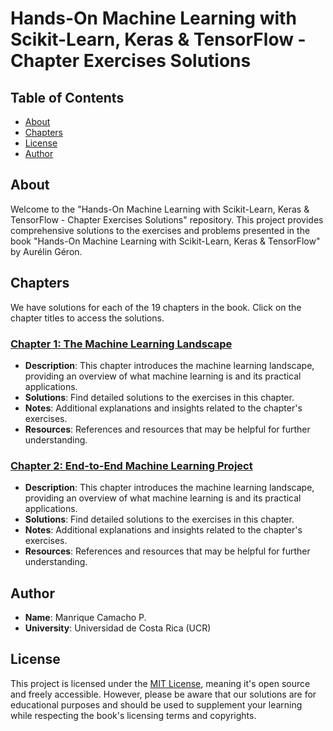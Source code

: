 # Hands-On Machine Learning with Scikit-Learn, Keras & TensorFlow - Chapter Exercises Solutions

## Table of Contents

- [About](#about)
- [Chapters](#chapters)
- [License](#license)
- [Author](#author)

## About

Welcome to the "Hands-On Machine Learning with Scikit-Learn, Keras & TensorFlow - Chapter Exercises Solutions" repository. This project provides comprehensive solutions to the exercises and problems presented in the book "Hands-On Machine Learning with Scikit-Learn, Keras & TensorFlow" by Aurélin Géron. 

## Chapters

We have solutions for each of the 19 chapters in the book. Click on the chapter titles to access the solutions.

### [Chapter 1: The Machine Learning Landscape](chapter-01/)

- **Description**: This chapter introduces the machine learning landscape, providing an overview of what machine learning is and its practical applications.
- **Solutions**: Find detailed solutions to the exercises in this chapter.
- **Notes**: Additional explanations and insights related to the chapter's exercises.
- **Resources**: References and resources that may be helpful for further understanding.

### [Chapter 2: End-to-End Machine Learning Project](chapter-02/)

- **Description**: This chapter introduces the machine learning landscape, providing an overview of what machine learning is and its practical applications.
- **Solutions**: Find detailed solutions to the exercises in this chapter.
- **Notes**: Additional explanations and insights related to the chapter's exercises.
- **Resources**: References and resources that may be helpful for further understanding.

## Author

- **Name**: Manrique Camacho P.
- **University**: Universidad de Costa Rica (UCR)

## License

This project is licensed under the [MIT License](LICENSE), meaning it's open source and freely accessible. However, please be aware that our solutions are for educational purposes and should be used to supplement your learning while respecting the book's licensing terms and copyrights.
